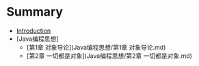 # Summary

* [Introduction](README.md)
* [Java编程思想]
    * [第1章 对象导论](Java编程思想/第1章 对象导论.md)
    * [第2章 一切都是对象](Java编程思想/第2章 一切都是对象.md)

